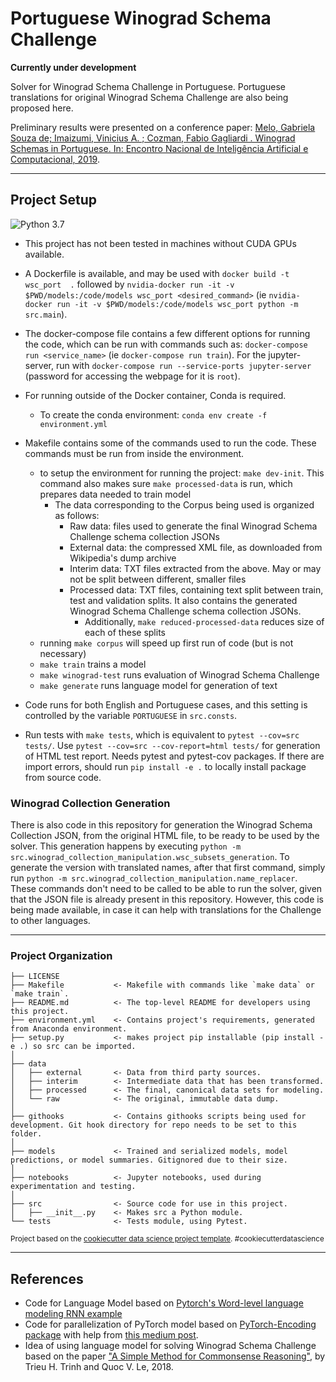 Portuguese Winograd Schema Challenge
==============================

**Currently under development**

Solver for Winograd Schema Challenge in Portuguese. Portuguese translations for original Winograd Schema Challenge are also being proposed here.

Preliminary results were presented on a conference paper: [Melo, Gabriela Souza de; Imaizumi, Vinicius A. ; Cozman, Fabio Gagliardi . Winograd Schemas in Portuguese. In: Encontro Nacional de Inteligência Artificial e Computacional, 2019](http://www.bracis2019.ufba.br/Camera_Ready/199152_1.pdf).

----

## Project Setup

![Python 3.7](https://upload.wikimedia.org/wikipedia/commons/thumb/f/fc/Blue_Python_3.7_Shield_Badge.svg/76px-Blue_Python_3.7_Shield_Badge.svg.png)

- This project has not been tested in machines without CUDA GPUs available.

- A Dockerfile is available, and may be used with `docker build -t wsc_port  .` followed by `nvidia-docker run -it -v $PWD/models:/code/models wsc_port <desired_command>` (ie `nvidia-docker run -it -v $PWD/models:/code/models wsc_port python -m src.main`).

- The docker-compose file contains a few different options for running the code, which can be run with commands such as: `docker-compose run <service_name>` (ie `docker-compose run train`). For the jupyter-server, run with `docker-compose run --service-ports jupyter-server` (password for accessing the webpage for it is `root`).

- For running outside of the Docker container, Conda is required.

    - To create the conda environment: `conda env create -f environment.yml`

- Makefile contains some of the commands used to run the code. These commands must be run from inside the environment.

    - to setup the environment for running the project: `make dev-init`. This command also makes sure `make processed-data` is run, which prepares data needed to train model
        - The data corresponding to the Corpus being used is organized as follows:
            - Raw data: files used to generate the final Winograd Schema Challenge schema collection JSONs
            - External data: the compressed XML file, as downloaded from Wikipedia's dump archive
            - Interim data: TXT files extracted from the above. May or may not be split between different, smaller files
            - Processed data: TXT files, containing text split between train, test and validation splits. It also contains the generated Winograd Schema Challenge schema collection JSONs.
                - Additionally, `make reduced-processed-data` reduces size of each of these splits
    - running `make corpus` will speed up first run of code (but is not necessary)
    - `make train` trains a model
    - `make winograd-test` runs evaluation of Winograd Schema Challenge
    - `make generate` runs language model for generation of text

- Code runs for both English and Portuguese cases, and this setting is controlled by the variable `PORTUGUESE` in `src.consts`.

- Run tests with `make tests`, which is equivalent to `pytest --cov=src tests/`. Use `pytest --cov=src --cov-report=html tests/` for generation of HTML test report. Needs pytest and pytest-cov packages. If there are import errors, should run `pip install -e .` to locally install package from source code.


### Winograd Collection Generation

There is also code in this repository for generation the Winograd Schema Collection JSON, from the original HTML file, to be ready to be used by the solver. This generation happens by executing `python -m src.winograd_collection_manipulation.wsc_subsets_generation`. To generate the version with translated names, after that first command, simply run `python -m src.winograd_collection_manipulation.name_replacer`. These commands don't need to be called to be able to run the solver, given that the JSON file is already present in this repository. However, this code is being made available, in case it can help with translations for the Challenge to other languages.

----


### Project Organization

    ├── LICENSE
    ├── Makefile           <- Makefile with commands like `make data` or `make train`.
    ├── README.md          <- The top-level README for developers using this project.
    ├── environment.yml    <- Contains project's requirements, generated from Anaconda environment.
    ├── setup.py           <- makes project pip installable (pip install -e .) so src can be imported.
    │
    ├── data
    │   ├── external       <- Data from third party sources.
    │   ├── interim        <- Intermediate data that has been transformed.
    │   ├── processed      <- The final, canonical data sets for modeling.
    │   └── raw            <- The original, immutable data dump.
    │
    ├── githooks           <- Contains githooks scripts being used for development. Git hook directory for repo needs to be set to this folder.
    │
    ├── models             <- Trained and serialized models, model predictions, or model summaries. Gitignored due to their size.
    │
    ├── notebooks          <- Jupyter notebooks, used during experimentation and testing.
    │
    ├── src                <- Source code for use in this project.
    │   ├── __init__.py    <- Makes src a Python module.
    └── tests              <- Tests module, using Pytest.

<p><small>Project based on the <a target="_blank" href="https://drivendata.github.io/cookiecutter-data-science/">cookiecutter data science project template</a>. #cookiecutterdatascience</small></p>

---

## References

- Code for Language Model based on [Pytorch's Word-level language modeling RNN example](https://github.com/pytorch/examples/tree/master/word_language_model)
- Code for parallelization of PyTorch model based on [PyTorch-Encoding package](https://github.com/zhanghang1989/PyTorch-Encoding) with help from [this medium post](https://medium.com/huggingface/training-larger-batches-practical-tips-on-1-gpu-multi-gpu-distributed-setups-ec88c3e51255).
- Idea of using language model for solving Winograd Schema Challenge based on the paper ["A Simple Method for Commonsense Reasoning"](https://arxiv.org/abs/1806.02847), by Trieu H. Trinh and Quoc V. Le, 2018.
